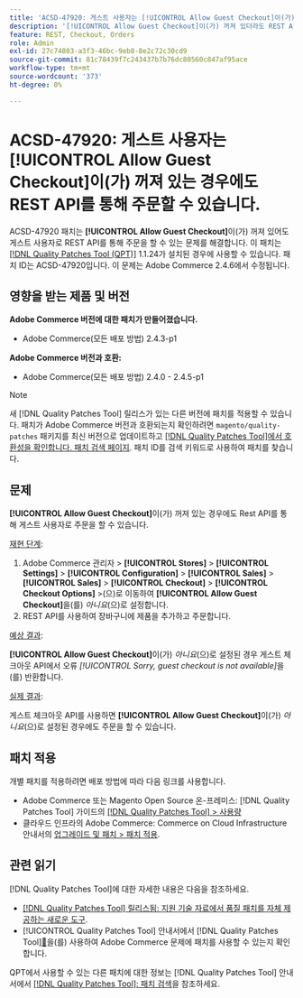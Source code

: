 ```yaml
---
title: 'ACSD-47920: 게스트 사용자는 [!UICONTROL Allow Guest Checkout]이(가) 꺼져 있는 경우에도 REST API를 통해 주문할 수 있습니다.'
description: '[!UICONTROL Allow Guest Checkout]이(가) 꺼져 있더라도 REST API를 통해 게스트 사용자로 주문을 할 수 있는 Adobe Commerce 문제를 해결하려면 ACSD-47920 패치를 적용합니다.'
feature: REST, Checkout, Orders
role: Admin
exl-id: 27c74803-a3f3-46bc-9eb8-8e2c72c30cd9
source-git-commit: 81c78439f7c243437b7b76dc80560c847af95ace
workflow-type: tm+mt
source-wordcount: '373'
ht-degree: 0%

---
```


# ACSD-47920: 게스트 사용자는 **[!UICONTROL Allow Guest Checkout]**&#x200B;이(가) 꺼져 있는 경우에도 REST API를 통해 주문할 수 있습니다.

ACSD-47920 패치는 **[!UICONTROL Allow Guest Checkout]**&#x200B;이(가) 꺼져 있어도 게스트 사용자로 REST API를 통해 주문을 할 수 있는 문제를 해결합니다. 이 패치는 [[!DNL Quality Patches Tool (QPT)]](https://experienceleague.adobe.com/ko/docs/commerce-knowledge-base/kb/announcements/commerce-announcements/magento-quality-patches-released-new-tool-to-self-serve-quality-patches) 1.1.24가 설치된 경우에 사용할 수 있습니다. 패치 ID는 ACSD-47920입니다. 이 문제는 Adobe Commerce 2.4.6에서 수정됩니다.

## 영향을 받는 제품 및 버전

**Adobe Commerce 버전에 대한 패치가 만들어졌습니다.**

* Adobe Commerce(모든 배포 방법) 2.4.3-p1

**Adobe Commerce 버전과 호환:**

* Adobe Commerce(모든 배포 방법) 2.4.0 - 2.4.5-p1

>[!NOTE]
>
>새 [!DNL Quality Patches Tool] 릴리스가 있는 다른 버전에 패치를 적용할 수 있습니다. 패치가 Adobe Commerce 버전과 호환되는지 확인하려면 `magento/quality-patches` 패키지를 최신 버전으로 업데이트하고 [[!DNL Quality Patches Tool]에서 호환성을 확인합니다. 패치 검색 페이지](https://experienceleague.adobe.com/tools/commerce-quality-patches/index.html?lang=ko). 패치 ID를 검색 키워드로 사용하여 패치를 찾습니다.

## 문제

**[!UICONTROL Allow Guest Checkout]**&#x200B;이(가) 꺼져 있는 경우에도 Rest API를 통해 게스트 사용자로 주문을 할 수 있습니다.

<u>재현 단계</u>:

1. Adobe Commerce 관리자 > **[!UICONTROL Stores]** > **[!UICONTROL Settings]** > **[!UICONTROL Configuration]** > **[!UICONTROL Sales]** > **[!UICONTROL Sales]** > **[!UICONTROL Checkout]** > **[!UICONTROL Checkout Options]** >(으)로 이동하여 **[!UICONTROL Allow Guest Checkout]**&#x200B;을(를) _아니요_(으)로 설정합니다.
1. REST API를 사용하여 장바구니에 제품을 추가하고 주문합니다.

<u>예상 결과</u>:

**[!UICONTROL Allow Guest Checkout]**&#x200B;이(가) _아니요_(으)로 설정된 경우 게스트 체크아웃 API에서 오류 *[!UICONTROL Sorry, guest checkout is not available]*&#x200B;을(를) 반환합니다.

<u>실제 결과</u>:

게스트 체크아웃 API를 사용하면 **[!UICONTROL Allow Guest Checkout]**&#x200B;이(가) _아니요_(으)로 설정된 경우에도 주문을 할 수 있습니다.

## 패치 적용

개별 패치를 적용하려면 배포 방법에 따라 다음 링크를 사용합니다.

* Adobe Commerce 또는 Magento Open Source 온-프레미스: [!DNL Quality Patches Tool] 가이드의 [[!DNL Quality Patches Tool] > 사용량](/help/tools/quality-patches-tool/usage.md)
* 클라우드 인프라의 Adobe Commerce: Commerce on Cloud Infrastructure 안내서의 [업그레이드 및 패치 > 패치 적용](https://experienceleague.adobe.com/docs/commerce-cloud-service/user-guide/develop/upgrade/apply-patches.html?lang=ko).

## 관련 읽기

[!DNL Quality Patches Tool]에 대한 자세한 내용은 다음을 참조하세요.

* [[!DNL Quality Patches Tool] 릴리스됨: 지원 기술 자료에서 품질 패치를 자체 제공하는 새로운 도구](https://experienceleague.adobe.com/ko/docs/commerce-knowledge-base/kb/announcements/commerce-announcements/magento-quality-patches-released-new-tool-to-self-serve-quality-patches).
* [!UICONTROL Quality Patches Tool] 안내서에서  [!DNL Quality Patches Tool][&#128279;](/help/tools/quality-patches-tool/patches-available-in-qpt/check-patch-for-magento-issue-with-magento-quality-patches.md)을(를) 사용하여 Adobe Commerce 문제에 패치를 사용할 수 있는지 확인합니다.


QPT에서 사용할 수 있는 다른 패치에 대한 정보는 [!DNL Quality Patches Tool] 안내서에서 [[!DNL Quality Patches Tool]: 패치 검색](https://experienceleague.adobe.com/tools/commerce-quality-patches/index.html?lang=ko)을 참조하세요.
